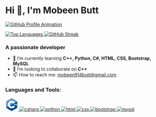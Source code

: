 <!DOCTYPE html>
<html lang="en">
<head>
  <meta charset="UTF-8">
  <meta name="viewport" content="width=device-width, initial-scale=1.0">

 <a href="index.css"></a>
</head>
<body>

<h1>Hi 👋, I'm Mobeen Butt</h1>

<p>
  <a href="https://github.com/MobeenButt">
    <img src="https://user-images.githubusercontent.com/74038190/212747903-e9bdf048-2dc8-41f9-b973-0e72ff07bfba.gif" alt="GitHub Profile Animation">
  </a>
</p>

<p>
  <a href="https://github.com/MobeenButt">
    <img alt="Top Languages" src="https://github-readme-stats.vercel.app/api/top-langs/?username=MobeenButt&layout=compact&theme=vision-friendly-dark">
  </a>
  <a href="https://github.com/DenverCoder1/github-readme-streak-stats">
    <img alt="GitHub Streak" src="https://github-readme-streak-stats.herokuapp.com/?user=MobeenButt&theme=dark&hide_border=true"/>
  </a>
</p>

<h3>A passionate developer</h3>

<ul>
  <li>🌱 I’m currently learning <strong>C++, Python, C#, HTML, CSS, Bootstrap, MySQL</strong></li>
  <li>👯 I’m looking to collaborate on <strong>C++</strong></li>
  <li>📫 How to reach me: <a href="mailto:mobeen914butt@gmail.com">mobeen914butt@gmail.com</a></li>
</ul>
<h3>Languages and Tools:</h3>
<div class="languages">
  <a href="https://www.w3schools.com/cpp/" target="_blank" rel="noreferrer">
    <img src="https://raw.githubusercontent.com/devicons/devicon/master/icons/cplusplus/cplusplus-original.svg" alt="cplusplus" width="40" height="40">
  </a>
  <a href="#" target="_blank" rel="noreferrer">
    <img src="PATH_TO_C#_LOGO" alt="csharp" width="40" height="40">
  </a>
  <a href="#" target="_blank" rel="noreferrer">
    <img src="PATH_TO_PYTHON_LOGO" alt="python" width="40" height="40">
  </a>
  <a href="#" target="_blank" rel="noreferrer">
    <img src="PATH_TO_HTML_LOGO" alt="html" width="40" height="40">
  </a>
  <a href="#" target="_blank" rel="noreferrer">
    <img src="PATH_TO_CSS_LOGO" alt="css" width="40" height="40">
  </a>
  <a href="#" target="_blank" rel="noreferrer">
    <img src="PATH_TO_BOOTSTRAP_LOGO" alt="bootstrap" width="40" height="40">
  </a>
  <a href="#" target="_blank" rel="noreferrer">
    <img src="PATH_TO_MYSQL_LOGO" alt="mysql" width="40" height="40">
  </a>
  <!-- Add other language icons here -->
</div>

</body>
</html> 
